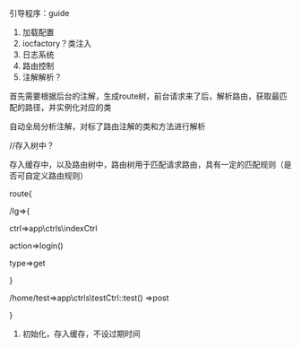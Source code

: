 引导程序：guide

1. 加载配置
2. iocfactory？类注入
3. 日志系统
4. 路由控制
5. 注解解析？



首先需要根据后台的注解，生成route树，前台请求来了后，解析路由，获取最匹配的路径，并实例化对应的类

自动全局分析注解，对标了路由注解的类和方法进行解析

//存入树中？



存入缓存中，以及路由树中，路由树用于匹配请求路由，具有一定的匹配规则（是否可自定义路由规则）

route{

/lg=>{

ctrl=>app\ctrls\indexCtrl

action=>login()

type=>get

}



/home/test=>app\ctrls\testCtrl::test() =>post

}

1. 初始化，存入缓存，不设过期时间